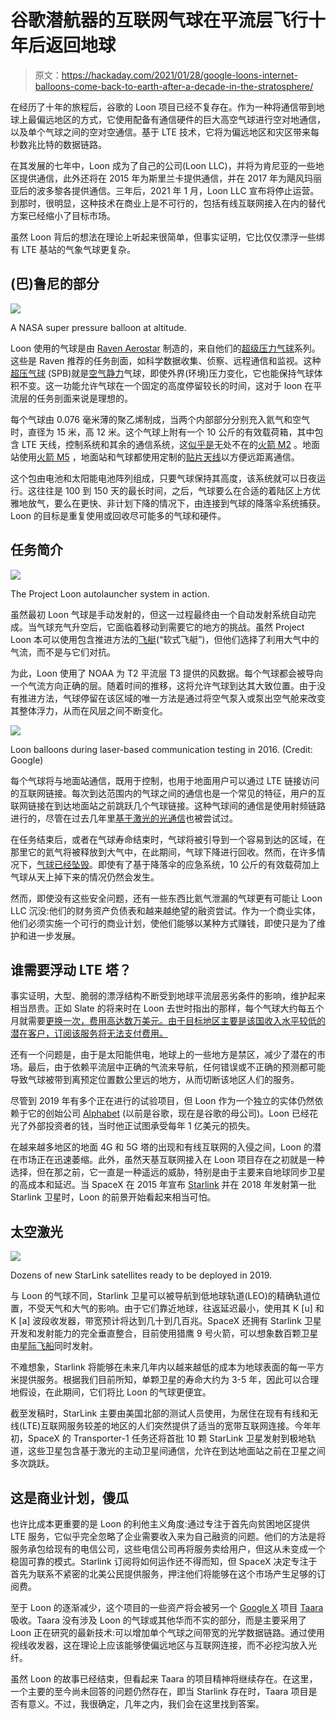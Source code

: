 # 谷歌潜航器的互联网气球在平流层飞行十年后返回地球

> 原文：<https://hackaday.com/2021/01/28/google-loons-internet-balloons-come-back-to-earth-after-a-decade-in-the-stratosphere/>

在经历了十年的旅程后，谷歌的 Loon 项目已经不复存在。作为一种将通信带到地球上最偏远地区的方式，它使用配备有通信硬件的巨大高空气球进行空对地通信，以及单个气球之间的空对空通信。基于 LTE 技术，它将为偏远地区和灾区带来每秒数兆比特的数据链路。

在其发展的七年中，Loon 成为了自己的公司(Loon LLC)，并将为肯尼亚的一些地区提供通信，此外还将在 2015 年为斯里兰卡提供通信，并在 2017 年为飓风玛丽亚后的波多黎各提供通信。三年后，2021 年 1 月，Loon LLC 宣布将停止运营。到那时，很明显，这种技术在商业上是不可行的，包括有线互联网接入在内的替代方案已经缩小了目标市场。

虽然 Loon 背后的想法在理论上听起来很简单，但事实证明，它比仅仅漂浮一些绑有 LTE 基站的气象气球更复杂。

## (巴)鲁尼的部分

[![](img/028dd5cbbbb987427d0b2f131ca3339c.png)](https://hackaday.com/wp-content/uploads/2021/01/NASA-NSF_super_pressure_balloon.jpg)

A NASA super pressure balloon at altitude.

Loon 使用的气球是由 [Raven Aerostar](https://en.wikipedia.org/wiki/Raven_Industries) 制造的，来自他们的[超级压力气球](https://ravenaerostar.com/products/balloons-airships/super-pressure-balloons)系列。这些是 Raven 推荐的任务剖面，如科学数据收集、侦察、远程通信和监视。这种[超压气球](https://en.wikipedia.org/wiki/Superpressure_balloon) (SPB)就是[空气静力](https://en.wikipedia.org/wiki/Aerostat)气球，即使外界(环境)压力变化，它也能保持气球体积不变。这一功能允许气球在一个固定的高度停留较长的时间，这对于 loon 在平流层的任务剖面来说是理想的。

每个气球由 0.076 毫米薄的聚乙烯制成，当两个内部部分分别充入氦气和空气时，直径为 15 米，高 12 米。这个气球上附有一个 10 公斤的有效载荷箱，其中包含 LTE 天线，控制系统和其余的通信系统，这[似乎是](https://community.ui.com/questions/Internet-for-all/509ce9b0-cd95-43c9-aa10-8d22afecac75#answer/06203c9f-850d-4d8e-8175-f9fb6bd2c232)无处不在的[火箭 M2](https://store.ui.com/collections/operator-airmax-and-ltu/products/rocket-m2) 。地面站使用[火箭 M5](https://store.ui.com/collections/operator-airmax-devices/products/rocket-m5) ，地面站和气球都使用定制的[贴片天线](https://en.wikipedia.org/wiki/Patch_antenna)以方便远距离通信。

这个包由电池和太阳能电池阵列组成，只要气球保持其高度，该系统就可以日夜运行。这往往是 100 到 150 天的最长时间，之后，气球要么在合适的着陆区上方优雅地放气，要么在更快、非计划下降的情况下，由连接到气球的降落伞系统捕获。Loon 的目标是重复使用或回收尽可能多的气球和硬件。

## 任务简介

[![](img/f906bbded2b3fdf82cb5387e73bff530.png)](https://hackaday.com/wp-content/uploads/2021/01/project-loon-autolauncher-3-800x521-1.jpg)

The Project Loon autolauncher system in action.

虽然最初 Loon 气球是手动发射的，但这一过程最终由一个自动发射系统自动完成。当气球充气升空后，它面临着移动到需要它的地方的挑战。虽然 Project Loon 本可以使用包含推进方法的[飞艇](https://en.wikipedia.org/wiki/Airship)(“软式飞艇”)，但他们选择了利用大气中的气流，而不是与它们对抗。

为此，Loon 使用了 NOAA 为 T2 平流层 T3 提供的风数据。每个气球都会被导向一个气流方向正确的层。随着时间的推移，这将允许气球到达其大致位置。由于没有推进方法，气球停留在该区域的唯一方法是通过将空气泵入或泵出空气舱来改变其整体浮力，从而在风层之间不断变化。

[![](img/96abf7b077b8fd9bf9885b8775ab8dfa.png)](https://hackaday.com/wp-content/uploads/2021/01/loon-1.jpg)

Loon balloons during laser-based communication testing in 2016\. (Credit: Google)

每个气球将与地面站通信，既用于控制，也用于地面用户可以通过 LTE 链接访问的互联网链接。每次到达范围内的气球之间的通信也是一个常见的特征，用户的互联网链接在到达地面站之前跳跃几个气球链接。这种气球间的通信是使用射频链路进行的，尽管在过去几年里[基于激光的光通信](https://www.wired.com/2016/02/google-shot-laser-60-miles-just-send-copy-real-genius/)也被尝试过。

在任务结束后，或者在气球寿命结束时，气球将被引导到一个容易到达的区域，在那里它的氦气将被释放到大气中，在此期间，气球下降进行回收。然而，在许多情况下，[气球已经坠毁](https://en.wikipedia.org/wiki/Loon_LLC#Incidents)。即使有了基于降落伞的应急系统，10 公斤的有效载荷加上气球从天上掉下来的情况仍然会发生。

然而，即使没有这些安全问题，还有一些东西比氦气泄漏的气球更有可能让 Loon LLC 沉没:他们的财务资产负债表和越来越绝望的融资尝试。作为一个商业实体，他们必须实施一个可行的商业计划，使他们能够以某种方式赚钱，即使只是为了维护和进一步发展。

## 谁需要浮动 LTE 塔？

事实证明，大型、脆弱的漂浮结构不断受到地球平流层恶劣条件的影响，维护起来相当昂贵。正如 Slate 的将来时在 Loon 去世时指出的那样，每个气球大约每五个月就需要[更换一次，费用高达数万美元。由于目标地区主要是该国收入水平较低的潜在客户，订阅该服务将无法支付费用。](https://www.reuters.com/article/us-alphabet-loon-focus/google-internet-balloon-spinoff-loon-still-looking-for-its-wings-idUSKCN1TW1GN)

还有一个问题是，由于是太阳能供电，地球上的一些地方是禁区，减少了潜在的市场。最后，由于依赖平流层中正确的气流来导航，任何错误或不正确的预测都可能导致气球被带到离预定位置数公里远的地方，从而切断该地区人们的服务。

尽管到 2019 年有多个正在进行的试验项目，但 Loon 作为一个独立的实体仍然依赖于它的创始公司 [Alphabet](https://en.wikipedia.org/wiki/Alphabet_Inc.) (以前是谷歌，现在是谷歌的母公司)。Loon 已经花光了外部投资者的钱，当时他正试图承受每年 1 亿美元的损失。

在越来越多地区的地面 4G 和 5G 塔的出现和有线互联网的入侵之间，Loon 的潜在市场正在迅速萎缩。此外，虽然天基互联网接入在 Loon 项目存在之初就是一种选择，但在那之前，它一直是一种遥远的威胁，特别是由于主要来自地球同步卫星的高成本和延迟。当 SpaceX 在 2015 年宣布 [Starlink](https://en.wikipedia.org/wiki/Starlink) 并在 2018 年发射第一批 Starlink 卫星时，Loon 的前景开始看起来相当可怕。

## 太空激光

[![](img/baf0b518222dbaa305e46d09601c3659.png)](https://hackaday.com/wp-content/uploads/2021/01/Starlink_Mission_47926144123.jpg)

Dozens of new StarLink satellites ready to be deployed in 2019.

与 Loon 的气球不同，Starlink 卫星可以被导航到低地球轨道(LEO)的精确轨道位置，不受天气和大气的影响。由于它们靠近地球，往返延迟最小，使用其 K [u] 和 K [a] 波段收发器，带宽预计将达到几十到几百兆。SpaceX 还拥有 Starlink 卫星开发和发射能力的完全垂直整合，目前使用猎鹰 9 号火箭，可以想象数百颗卫星由[星际飞船](https://en.wikipedia.org/wiki/SpaceX_Starship)同时发射。

不难想象，Starlink 将能够在未来几年内以越来越低的成本为地球表面的每一平方米提供服务。根据我们目前所知，单颗卫星的寿命大约为 3-5 年，因此可以合理地假设，在此期间，它们将比 Loon 的气球更便宜。

截至发稿时，StarLink 主要由美国北部的测试人员使用，为居住在现有有线和无线(LTE)互联网服务较差的地区的人们突然提供了适当的宽带互联网连接。今年年初，SpaceX 的 Transporter-1 任务还将首批 10 颗 StarLink 卫星发射到极地轨道，这些卫星包含基于激光的主动卫星间通信，允许在到达地面站之前在卫星之间多次跳跃。

## 这是商业计划，傻瓜

也许比成本更重要的是 Loon 的利他主义角度:通过专注于首先向贫困地区提供 LTE 服务，它似乎完全忽略了企业需要收入来为自己融资的问题。他们的方法是将服务承包给现有的电信公司，这些电信公司再将服务卖给用户，但这从未变成一个稳固可靠的模式。Starlink 订阅将如何运作还不得而知，但 SpaceX 决定专注于首先为联系不紧密的北美公民提供服务，押注他们将能够在这个市场产生足够的订阅费。

至于 Loon 的逐渐减少，这个项目的一些资产将会被另一个 [Google X](https://en.wikipedia.org/wiki/X_(company)) 项目 [Taara](https://x.company/projects/taara/) 吸收。Taara 没有涉及 Loon 的气球或其他华而不实的部分，而是主要采用了 Loon 正在研究的最新技术:可以增加单个气球之间带宽的光学数据链路。通过使用视线收发器，这在理论上应该能够使偏远地区与互联网连接，而不必挖沟放入光纤。

虽然 Loon 的故事已经结束，但看起来 Taara 的项目精神将继续存在。在这里，一个主要的至今尚未回答的问题仍然存在，即当 Starlink 存在时，Taara 项目是否有意义。不过，我很确定，几年之内，我们会在这里找到答案。